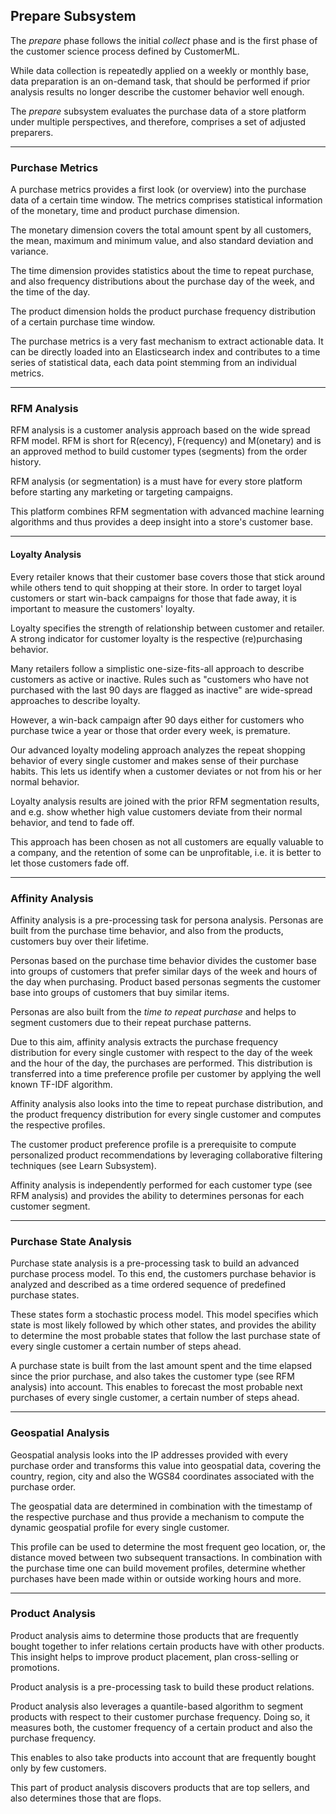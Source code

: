 
## Prepare Subsystem

The *prepare* phase follows the initial *collect* phase and is the first phase of the customer 
science process defined by CustomerML.

While data collection is repeatedly applied on a weekly or monthly base, data preparation 
is an on-demand task, that should be performed if prior analysis results no longer describe
the customer behavior well enough.

The *prepare* subsystem evaluates the purchase data of a store platform under multiple 
perspectives, and therefore, comprises a set of adjusted preparers.

---

### Purchase Metrics

A purchase metrics provides a first look (or overview) into the purchase data of a certain 
time window. The metrics comprises statistical information of the monetary, time and product 
purchase dimension.

The monetary dimension covers the total amount spent by all customers, the mean, maximum and 
minimum value, and also standard deviation and variance.

The time dimension provides statistics about the time to repeat purchase, and also frequency 
distributions about the purchase day of the week, and the time of the day.

The product dimension holds the product purchase frequency distribution of a certain purchase 
time window.

The purchase metrics is a very fast mechanism to extract actionable data. It can be directly loaded
into an Elasticsearch index and contributes to a time series of statistical data, each data point 
stemming from an individual metrics.

---

### RFM Analysis

RFM analysis is a customer analysis approach based on the wide spread RFM model. RFM is short 
for R(ecency), F(requency) and M(onetary) and is an approved method to build customer types 
(segments) from the order history.

RFM analysis (or segmentation) is a must have for every store platform before starting any 
marketing or targeting campaigns.

This platform combines RFM segmentation with advanced machine learning algorithms and thus provides 
a deep insight into a store's customer base. 

---

#### Loyalty Analysis

Every retailer knows that their customer base covers those that stick around while others tend 
to quit shopping at their store. In order to target loyal customers or start win-back campaigns 
for those that fade away, it is important to measure the customers' loyalty.  

Loyalty specifies the strength of relationship between customer and retailer. A strong indicator 
for customer loyalty is the respective (re)purchasing behavior. 

Many retailers follow a simplistic one-size-fits-all approach to describe customers as active or 
inactive. Rules such as "customers who have not purchased with the last 90 days are flagged as 
inactive" are wide-spread approaches to describe loyalty. 

However, a win-back campaign after 90 days either for customers who purchase twice a year or those 
that order every week, is premature.

Our advanced loyalty modeling approach analyzes the repeat shopping behavior of every single customer 
and makes sense of their purchase habits. This lets us identify when a customer deviates or not from 
his or her normal behavior. 

Loyalty analysis results are joined with the prior RFM segmentation results, and e.g. show whether 
high value customers deviate from their normal behavior, and tend to fade off. 

This approach has been chosen as not all customers are equally valuable to a company, and the retention 
of some can be unprofitable, i.e. it is better to let those customers fade off.

---

### Affinity Analysis

Affinity analysis is a pre-processing task for persona analysis. Personas are built from the purchase 
time behavior, and also from the products, customers buy over their lifetime.

Personas based on the purchase time behavior divides the customer base into groups of customers that 
prefer similar days of the week and hours of the day when purchasing. Product based personas segments 
the customer base into groups of customers that buy similar items. 

Personas are also built from the *time to repeat purchase* and helps to segment customers due to 
their repeat purchase patterns.  

Due to this aim, affinity analysis extracts the purchase frequency distribution for every single customer 
with respect to the day of the week and the hour of the day, the purchases are performed. This distribution
is transferred into a time preference profile per customer by applying the well known TF-IDF algorithm.

Affinity analysis also looks into the time to repeat purchase distribution, and the product frequency 
distribution for every single customer and computes the respective profiles.

The customer product preference profile is a prerequisite to compute personalized product recommendations 
by leveraging collaborative filtering techniques (see Learn Subsystem).


Affinity analysis is independently performed for each customer type (see RFM analysis) and provides the 
ability to determines personas for each customer segment.

---

### Purchase State Analysis

Purchase state analysis is a pre-processing task to build an advanced purchase process model. To this end, 
the customers purchase behavior is analyzed and described as a time ordered sequence of predefined purchase 
states.

These states form a stochastic process model. This model specifies which state is most likely followed by 
which other states, and provides the ability to determine the most probable states that follow the last 
purchase state of every single customer a certain number of steps ahead.

A purchase state is built from the last amount spent and the time elapsed since the prior purchase, and also 
takes the customer type (see RFM analysis) into account. This enables to forecast the most probable next purchases
of every single customer, a certain number of steps ahead.

---

### Geospatial Analysis

Geospatial analysis looks into the IP addresses provided with every purchase order and transforms this value 
into geospatial data, covering the country, region, city and also the WGS84 coordinates associated with the 
purchase order.

The geospatial data are determined in combination with the timestamp of the respective purchase and thus 
provide a mechanism to compute the dynamic geospatial profile for every single customer.

This profile can be used to determine the most frequent geo location, or, the distance moved between two subsequent
transactions. In combination with the purchase time one can build movement profiles, determine whether purchases 
have been made within or outside working hours and more.

---

### Product Analysis

Product analysis aims to determine those products that are frequently bought together to infer relations certain
products have with other products. This insight helps to improve product placement, plan cross-selling or promotions.

Product analysis is a pre-processing task to build these product relations.

Product analysis also leverages a quantile-based algorithm to segment products with respect to their customer purchase 
frequency. Doing so, it measures both, the customer frequency of a certain product and also the purchase frequency.

This enables to also take products into account that are frequently bought only by few customers.

This part of product analysis discovers products that are top sellers, and also determines those that are flops.



